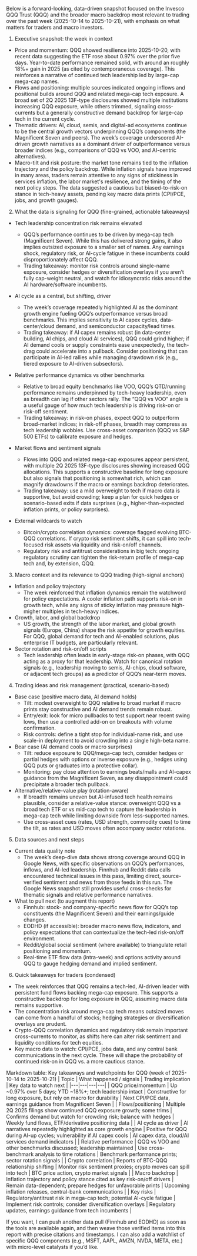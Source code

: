 Below is a forward-looking, data-driven snapshot focused on the Invesco QQQ Trust (QQQ) and the broader macro backdrop most relevant to trading over the past week (2025-10-14 to 2025-10-21), with emphasis on what matters for traders and macro investors.

1) Executive snapshot: the week in context
- Price and momentum: QQQ showed resilience into 2025-10-20, with recent data suggesting the ETF rose about 0.97% over the prior five days. Year-to-date performance remained solid, with around an roughly 18%+ gain in 2025 (as cited by contemporaneous coverage). This reinforces a narrative of continued tech leadership led by large-cap mega-cap names.
- Flows and positioning: multiple sources indicated ongoing inflows and positional builds around QQQ and related mega-cap tech exposure. A broad set of 2Q 2025 13F-type disclosures showed multiple institutions increasing QQQ exposure, while others trimmed, signaling cross-currents but a generally constructive demand backdrop for large-cap tech in the current cycle.
- Thematic drivers: AI, cloud, semis, and digital-ad ecosystems continue to be the central growth vectors underpinning QQQ’s components (the Magnificent Seven and peers). The week’s coverage underscored AI-driven growth narratives as a dominant driver of outperformance versus broader indices (e.g., comparisons of QQQ vs VOO, and AI-centric alternatives).
- Macro-tilt and risk posture: the market tone remains tied to the inflation trajectory and the policy backdrop. While inflation signals have improved in many areas, traders remain attentive to any signs of stickiness in services inflation, the labor market's resilience, and the timing of the next policy steps. The data suggested a cautious but biased-to-risk-on stance in tech-heavy assets, pending key macro data prints (CPI/PCE, jobs, and growth gauges).

2) What the data is signaling for QQQ (fine-grained, actionable takeaways)
- Tech leadership concentration risk remains elevated
  - QQQ’s performance continues to be driven by mega-cap tech (Magnificent Seven). While this has delivered strong gains, it also implies outsized exposure to a smaller set of names. Any earnings shock, regulatory risk, or AI-cycle fatigue in these incumbents could disproportionately affect QQQ.
  - Trading takeaway: monitor risk controls around single-name exposure, consider hedges or diversification overlays if you aren’t fully cap-weight neutral, and watch for idiosyncratic risks around the AI hardware/software incumbents.

- AI cycle as a central, but shifting, driver
  - The week’s coverage repeatedly highlighted AI as the dominant growth engine fueling QQQ’s outperformance versus broad benchmarks. This implies sensitivity to AI capex cycles, data-center/cloud demand, and semiconductor capacity/lead times.
  - Trading takeaway: if AI capex remains robust (in data-center building, AI chips, and cloud AI services), QQQ could grind higher; if AI demand cools or supply constraints ease unexpectedly, the tech-drag could accelerate into a pullback. Consider positioning that can participate in AI-led rallies while managing drawdown risk (e.g., tiered exposure to AI-driven subsectors).

- Relative performance dynamics vs other benchmarks
  - Relative to broad equity benchmarks like VOO, QQQ’s QTD/running performance remains underpinned by tech-heavy leadership, even as breadth can lag if other sectors rally. The “QQQ vs VOO” angle is a useful gauge of how much tech leadership is driving risk-on or risk-off sentiment.
  - Trading takeaway: in risk-on phases, expect QQQ to outperform broad-market indices; in risk-off phases, breadth may compress as tech leadership wobbles. Use cross-asset comparison (QQQ vs S&P 500 ETFs) to calibrate exposure and hedges.

- Market flows and sentiment signals
  - Flows into QQQ and related mega-cap exposures appear persistent, with multiple 2Q 2025 13F-type disclosures showing increased QQQ allocations. This supports a constructive baseline for long exposure but also signals that positioning is somewhat rich, which can magnify drawdowns if the macro or earnings backdrop deteriorates.
  - Trading takeaway: use a mild overweight to tech if macro data is supportive, but avoid crowding; keep a plan for quick hedges or scenario-based exits if data surprises (e.g., higher-than-expected inflation prints, or policy surprises).

- External wildcards to watch
  - Bitcoin/crypto correlation dynamics: coverage flagged evolving BTC-QQQ correlations. If crypto risk sentiment shifts, it can spill into tech-focused risk assets via liquidity and risk-on/off channels.
  - Regulatory risk and antitrust considerations in big tech: ongoing regulatory scrutiny can tighten the risk-return profile of mega-cap tech and, by extension, QQQ.

3) Macro context and its relevance to QQQ trading (high-signal anchors)
- Inflation and policy trajectory
  - The week reinforced that inflation dynamics remain the watchword for policy expectations. A cooler inflation path supports risk-on in growth tech, while any signs of sticky inflation may pressure high-migher multiples in tech-heavy indices.
- Growth, labor, and global backdrop
  - US growth, the strength of the labor market, and global growth signals (Europe, China) shape the risk appetite for growth equities. For QQQ, global demand for tech and AI-enabled solutions, plus enterprise IT budgets, are particularly relevant.
- Sector rotation and risk-on/off scripts
  - Tech leadership often leads in early-stage risk-on phases, with QQQ acting as a proxy for that leadership. Watch for canonical rotation signals (e.g., leadership moving to semis, AI-chips, cloud software, or adjacent tech groups) as a predictor of QQQ’s near-term moves.

4) Trading ideas and risk management (practical, scenario-based)
- Base case (positive macro data, AI demand holds)
  - Tilt: modest overweight to QQQ relative to broad market if macro prints stay constructive and AI demand trends remain robust.
  - Entry/exit: look for micro pullbacks to test support near recent swing lows, then use a controlled add-on on breakouts with volume confirmation.
  - Risk controls: define a tight stop for individual-name risk, and use scale-in deployment to avoid crowding into a single high-beta name.
- Bear case (AI demand cools or macro surprises)
  - Tilt: reduce exposure to QQQ/mega-cap tech, consider hedges or partial hedges with options or inverse exposure (e.g., hedges using QQQ puts or graduates into a protective collar).
  - Monitoring: pay close attention to earnings beats/malls and AI-capex guidance from the Magnificent Seven, as any disappointment could precipitate a broader tech pullback.
- Alternative/relative-value play (rotation-aware)
  - If breadth remains uneven but AI-infused tech health remains plausible, consider a relative-value stance: overweight QQQ vs a broad tech ETF or vs mid-cap tech to capture the leadership in mega-cap tech while limiting downside from less-supported names.
  - Use cross-asset cues (rates, USD strength, commodity cues) to time the tilt, as rates and USD moves often accompany sector rotations.

5) Data sources and next steps
- Current data quality note
  - The week’s deep-dive data shows strong coverage around QQQ in Google News, with specific observations on QQQ’s performances, inflows, and AI-led leadership. Finnhub and Reddit data calls encountered technical issues in this pass, limiting direct, source-verified sentiment and news from those feeds in this run. The Google News snapshot still provides useful cross-checks for thematic signals and relative performance narratives.
- What to pull next (to augment this report)
  - Finnhub: stock- and company-specific news flow for QQQ’s top constituents (the Magnificent Seven) and their earnings/guide changes.
  - EODHD (if accessible): broader macro news flow, indicators, and policy expectations that can contextualize the tech-led risk-on/off environment.
  - Reddit/global social sentiment (where available) to triangulate retail positioning and momentum.
  - Real-time ETF flow data (intra-week) and options activity around QQQ to gauge hedging demand and implied sentiment.

6) Quick takeaways for traders (condensed)
- The week reinforces that QQQ remains a tech-led, AI-driven leader with persistent fund flows backing mega-cap exposure. This supports a constructive backdrop for long exposure in QQQ, assuming macro data remains supportive.
- The concentration risk around mega-cap tech means outsized moves can come from a handful of stocks; hedging strategies or diversification overlays are prudent.
- Crypto-QQQ correlation dynamics and regulatory risk remain important cross-currents to monitor, as shifts here can alter risk sentiment and liquidity conditions for tech equities.
- Key macro data to watch: CPI/PCE, jobs data, and any central bank communications in the next cycle. These will shape the probability of continued risk-on in QQQ vs. a more cautious stance.

Markdown table: Key takeaways and watchpoints for QQQ (week of 2025-10-14 to 2025-10-21)
| Topic | What happened / signals | Trading implication | Key data to watch next |
|---|---|---|---|
| QQQ price/momentum | Up ~0.97% over 5 days; YTD ~18%+; tech leadership intact | Constructive for long exposure, but rely on macro for durability | Next CPI/PCE data, earnings guidance from Magnificent Seven |
| Flows/positioning | Multiple 2Q 2025 filings show continued QQQ exposure growth; some trims | Confirms demand but watch for crowding risk; balance with hedges | Weekly fund flows, ETF/derivative positioning data |
| AI cycle as driver | AI narratives repeatedly highlighted as core growth engine | Positive for QQQ during AI-up cycles; vulnerability if AI capex cools | AI capex data, cloud/AI services demand indicators |
| Relative performance | QQQ vs VOO and other benchmarks discussed; leadership maintained | Use cross-benchmark analysis to time rotations | Benchmark performance prints; sector rotation signals |
| Crypto correlation | Reports of BTC-QQQ relationship shifting | Monitor risk sentiment proxies; crypto moves can spill into tech | BTC price action, crypto market signals |
| Macro backdrop | Inflation trajectory and policy stance cited as key risk-on/off drivers | Remain data-dependent; prepare hedges for unfavorable prints | Upcoming inflation releases, central-bank communications |
| Key risks | Regulatory/antitrust risk in mega-cap tech; potential AI-cycle fatigue | Implement risk controls; consider diversification overlays | Regulatory updates, earnings guidance from tech incumbents |

If you want, I can push another data pull (Finnhub and EODHD) as soon as the tools are available again, and then weave those verified items into this report with precise citations and timestamps. I can also add a watchlist of specific QQQ components (e.g., MSFT, AAPL, AMZN, NVDA, META, etc.) with micro-level catalysts if you’d like.